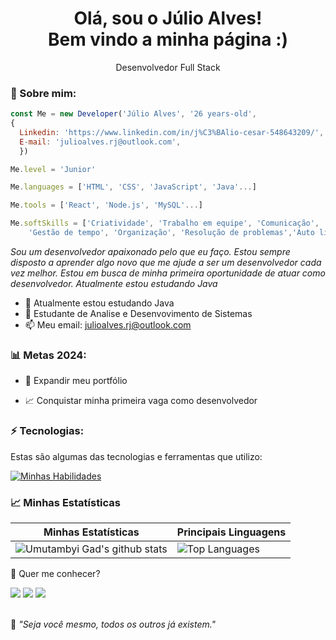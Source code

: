 <h1 align='center'>
  Olá, sou o Júlio Alves!
  <br/>
  Bem vindo a minha página :)
</h1>

<p align='center'>
  Desenvolvedor Full Stack
</p>

### 🌻 Sobre mim:

```JavaScript
const Me = new Developer('Júlio Alves', '26 years-old',
{
  Linkedin: 'https://www.linkedin.com/in/j%C3%BAlio-cesar-548643209/',
  E-mail: 'julioalves.rj@outlook.com',
  })

Me.level = 'Junior'

Me.languages = ['HTML', 'CSS', 'JavaScript', 'Java'...]

Me.tools = ['React', 'Node.js', 'MySQL'...]

Me.softSkills = ['Criatividade', 'Trabalho em equipe', 'Comunicação', 'Resiliência',
    'Gestão de tempo', 'Organização', 'Resolução de problemas','Auto liderança']
```

<p>
  <em>
   Sou um desenvolvedor apaixonado pelo que eu faço.
Estou sempre disposto a aprender algo novo que me ajude a ser um
desenvolvedor cada vez melhor. Estou em busca de minha primeira oportunidade
de atuar como desenvolvedor. Atualmente estou estudando Java
  </em>
</p>

- 🌱 Atualmente estou estudando Java
- 🚀 Estudante de Analise e Desenvovimento de Sistemas
- 📫 Meu email: julioalves.rj@outlook.com

### 📊 Metas 2024:

- 📂 Expandir meu portfólio

- 📈 Conquistar minha primeira vaga como desenvolvedor

### ⚡ Tecnologias:

Estas são algumas das tecnologias e ferramentas que utilizo:

[![Minhas Habilidades](https://skillicons.dev/icons?i=html,css,js,react,nodejs,
)](https://skillicons.dev)

### 📈 Minhas Estatísticas

| Minhas Estatísticas                                                                                                                                                            | Principais Linguagens                                                                                                                                                                     |
| ------------------------------------------------------------------------------------------------------------------------------------------------------------------------ | ---------------------------------------------------------------------------------------------------------------------------------------------------------------------------------- |
| ![Umutambyi Gad's github stats](https://github-readme-stats.vercel.app/api?username=JulioAlvesRJ&show_icons=true&hide_border=true&count_private=true&theme=jolly) | ![Top Languages](https://github-readme-stats.vercel.app/api/top-langs/?username=JulioAlvesRJ&langs_count=10&count_private=true&hide_border=true&theme=jolly&layout=compact) |

💬 Quer me conhecer?

<div>
  <a href="https://www.linkedin.com/in/j%C3%BAlio-cesar-548643209/" target="_blank"><img src="https://img.shields.io/badge/-LinkedIn-%230077B5?style=for-the-badge&logo=linkedin&logoColor=white" target="_blank"></a>
  <a href = "mailto:julioalves.rj@outlook.com"><img src="https://img.shields.io/badge/-Gmail-%23333?style=for-the-badge&logo=gmail&logoColor=white" target="_blank"></a>
  <a href="https://www.instagram.com/julioalvesrj/" target="_blank"><img src="https://img.shields.io/badge/-Instagram-%23E4405F?style=for-the-badge&logo=instagram&logoColor=white" target="_blank"></a>
</div>
<br>
<p>🧠 <spam style="font-style:italic">"Seja você mesmo, todos os outros já existem."</spam></p>

